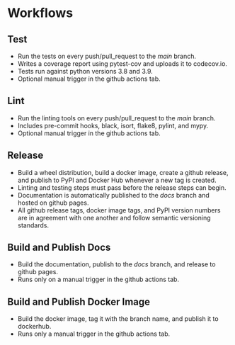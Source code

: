 # Workflows

## Test

- Run the tests on every push/pull_request to the *main* branch.
- Writes a coverage report using pytest-cov and uploads it to codecov.io.
- Tests run against python versions 3.8 and 3.9.
- Optional manual trigger in the github actions tab.

## Lint

- Run the linting tools on every push/pull_request to the *main* branch.
- Includes pre-commit hooks, black, isort, flake8, pylint, and mypy.
- Optional manual trigger in the github actions tab.

## Release

- Build a wheel distribution, build a docker image, create a github release, and publish to PyPI and Docker Hub whenever a new tag is created.
- Linting and testing steps must pass before the release steps can begin.
- Documentation is automatically published to the *docs* branch and hosted on github pages.
- All github release tags, docker image tags, and PyPI version numbers are in agreement with one another and follow semantic versioning standards.

## Build and Publish Docs

- Build the documentation, publish to the *docs* branch, and release to github pages.
- Runs only on a manual trigger in the github actions tab.

## Build and Publish Docker Image

- Build the docker image, tag it with the branch name, and publish it to dockerhub.
- Runs only a manual trigger in the github actions tab.
